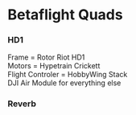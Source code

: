 # Betaflight Quads

### HD1

Frame = Rotor Riot HD1  
Motors = Hypetrain Crickett  
Flight Controler = HobbyWing Stack  
DJI Air Module for everything else  



### Reverb


